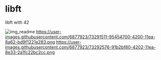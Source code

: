 # libft
libft with 42

![img_readme](https://user-images.githubusercontent.com/73845925/153059022-bc865001-d52c-4335-a7eb-3e1b14c34087.png)
https://user-images.githubusercontent.com/6877923/73291511-95454700-4200-11ea-8a62-bd9f1221e283.png
https://user-images.githubusercontent.com/6877923/73292576-91b2bf80-4202-11ea-8e33-2a1fc22bc2cc.png
